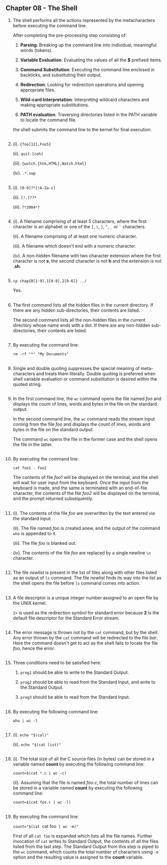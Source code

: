 ## Chapter 08 - The Shell

01.	The shell performs all the actions represented by the metacharacters before executing the command line.

	After completing the pre-processing step consisting of:

	01.	**Parsing**: Breaking up the command line into individual, meaningful words (tokens).

	02.	**Variable Evaluation**: Evaluating the values of all the **$** prefixed items.

	03.	**Command Substitution**: Executing the command line enclosed in backticks, and substituting their output.

	04.	**Redirection**: Looking for redirection operations and opening appropriate files.

	05.	**Wild-card Interpretation**: Interpreting wildcard characters and making appropriate substitutions.

	06.	**PATH evaluation**: Traversing directories listed in the PATH variable to locate the command file.

	the shell submits the command line to the kernel for final execution.

##

02.	(i). `{foo[12],Foo5}`

	(ii). `quit.[coh]`

	(iii). `{watch.{htm,HTML},Watch.html}`

	(iv). `.*.swp`

##

03.	(i). `[0-9]?*[!A-Za-z]`

	(ii). `[!.]??*`

	(iii). `?*2004*?`

##

04.	(i). A filename comprising of at least 5 characters, where the first character is an alphabet or one of the `[`, `\`, `]`, `^`, `_` or `` ` `` characters.

	(ii). A filename comprising of at least one numeric character.

	(iii). A filename which doesn't end with a numeric character.

	(iv). A non-hidden filename with two character extension where the first character is not **s**, the second character is not **h** and the extension is not **.sh**.

##

05.	`cp chap{0[1-9],1[0-9],2[0-6]} ../`

	Yes.

##

06.	The first command lists all the hidden files in the current directory. If there are any hidden sub-directories, their contents are listed.

	The second command lists all the non-hidden files in the current directory whose name ends with a dot. If there are any non-hidden sub-directories, their contents are listed.

##

07.	By executing the command line:

	`rm -rf "*" "My Documents"`

##

08.	Single and double quoting suppresses the special meaning of meta-characters and treats them literally. Double quoting is preferred when shell variable evaluation or command substitution is desired within the quoted string.

##

09.	In the first command line, the `wc` command opens the file named _foo_ and displays the count of lines, words and bytes in the file on the standard output.

	In the second command line, the `wc` command reads the stream input coming from the file _foo_ and displays the count of lines, words and bytes in the file on the standard output.

	The command `wc` opens the file in the former case and the shell opens the file in the latter.

##

10.	By executing the command line:

	`cat foo1 - foo2`

	The contents of file _foo1_ will be displayed on the terminal, and the shell will wait for user input from the keyboard. Once the input from the keyboard is made, and the same is terminated with an end-of-file character, the contents of the file _foo2_ will be displayed on the terminal, and the prompt returned subsequently.

##

11.	(i). The contents of the file _foo_ are overwritten by the text entered via the standard input.

	(ii). The file named _foo_ is created anew, and the output of the command `who` is appended to it.

	(iii). The file _foo_ is blanked out.

	(iv). The contents of the file _foo_ are replaced by a single newline `\n` character.

##

12.	The file _newlist_ is present in the list of files along with other files listed as an output of `ls` command. The file _newlist_ finds its way into the list as the shell opens the file before `ls` command comes into action.

##

13.	A file descriptor is a unique integer number assigned to an open file by the UNIX kernel.

	`2>` is used as the redirection symbol for standard error because **2** is the default file descriptor for the Standard Error stream.

##

14.	The error message is thrown not by the `cat` command, but by the shell. Any error thrown by the `cat` command will be redirected to the file _bar_. Here the command doesn't get to act as the shell fails to locate the file _foo_, hence the error.

##

15.	Three conditions need to be satisfied here:

	01.	`prog1` should be able to write to the Standard Output.

	02.	`prog2` should be able to read from the Standard Input, and write to the Standard Output.

	03.	`prog3` should be able to read from the Standard Input.

##

16.	By executing the following command line:

	`who | wc -l`

##

17.	(i). `echo "$(cal)"`

	(ii). `echo "$(cat list)"`

##

18.	(i). The total size of all the C source files (in bytes) can be stored in a variable named **count** by executing the following command line:

	`count=$(cat *.c | wc -c)`

	(ii). Assuming that the file is named _foo.c_, the total number of lines can be stored in a variable named **count** by executing the following command line:

	`count=$(cat foo.c | wc -l)`

##

19.	By executing the command line:

	`count="$(cat `cat foo` | wc -m)"`

	First of all `cat foo` is expanded which lists all the file names. Further invocation of `cat` writes to Standard Output, the contents of all the files listed from the last step. The Standard Output from this step is piped to the `wc` command, which counts the total number of characters using `-m` option and the resulting value is assigned to the **count** variable.

##
